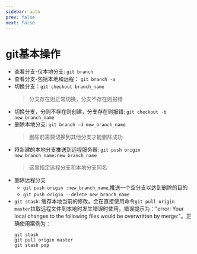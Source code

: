 ```yaml
---
sidebar: auto
prev: false
next: false
---
```

# git基本操作
* 查看分支-仅本地分支: `git branch`
* 查看分支-包括本地和远程： `git branch -a`
* 切换分支：`git checkout branch_name`
    > 分支存在则正常切换，分支不存在则报错
* 切换分支，分则不存在则创建，分支存在则报错: `git checkout -b new_branch_name`
* 删除本地分支: `git branch -d new_branch_name`
    > 删除前需要切换到其他分支才能删除成功
* 将新建的本地分支推送到远程服务器: `git push origin new_branch_name:new_branch_name`
    > 这里指定远程分支和本地分支同名
* 删除远程分支
    * `git push origin :new_branch_name`,推送一个空分支以达到删除的目的
    * `git push origin --delete new_branch_name`
* `git stash`: 缓存本地当前的修改。会在直接使用命令`git pull origin master`拉取远程文件到本地时发生错误时使用，错误提示为："error: Your local changes to the following files would be overwritten by merge:"。正确使用案例为：
    ```shell
    git stash
    git pull origin master
    git stash pop
    ```